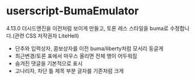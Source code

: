 # userscript-BumaEmulator
4.13.0 더시드엔진을 이전처럼 보이게 만들고, 토론 레스 스타일을 buma로 수정합니다.(관련 CSS 저작권자 LiteHell)

- 단추와 입력상자, 콤보상자를 이전 buma/liberty처럼 모서리 둥글게
- 최근변경/토론 표에서 마우스 올리면 전체 행이 어두워짐
- 숨겨진 댓글을 기본적으로 표시
- 고나리자, 차단 틀 제목 부분 글자를 기존처럼 크게
